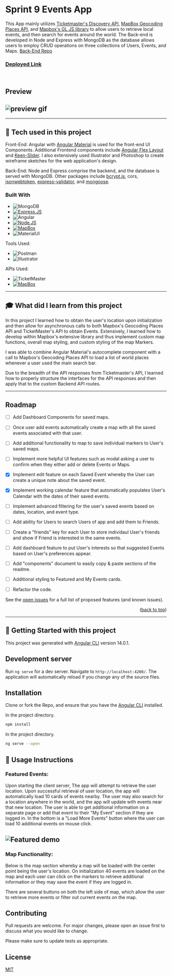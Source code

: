# Sprint 9 Events App

This App mainly utilizes [Ticketmaster's Discovery API](https://developer.ticketmaster.com/products-and-docs/apis/discovery-api/v2/), [MapBox Geocoding Places API](https://docs.mapbox.com/api/search/geocoding/), and [Mapbox's GL JS library](https://docs.mapbox.com/#maps) to allow users to retrieve local events, and then search for events around the world. The Back-end is developed in Node and Express with MongoDB as the database allows users to employ CRUD operations on three collections of Users, Events, and Maps. [Back-End Repo](https://github.com/cplan85/Sprint9-Backend)

### [Deployed Link](https://event-zorro.herokuapp.com/)
<br>

## **Preview**
## ![preview gif](src/assets/EZorro-preview.gif)

---

## :wrench: **Tech used in this project**
Front-End: Angular with [Angular Material](https://material.angular.io/) is used for the front-end UI Components. Additional Frontend components include [Angular Flex Layout](https://github.com/angular/flex-layout) and [Keen-Slider](https://keen-slider.io/). I also extensively used Illustrator and Photoshop to create wireframe sketches for the web application's design.

Back-End: Node and Express comprise the backend, and the database is served with MongoDB. Other packages include [bcrypt.js](https://www.npmjs.com/package/bcryptjs), cors, [jsonwebtoken](https://www.npmjs.com/package/jsonwebtoken), [express-validator](https://express-validator.github.io/docs/), and [mongoose](https://www.npmjs.com/package/mongoose).

### Built With

* ![MongoDB](https://img.shields.io/badge/MongoDB-4EA94B?style=for-the-badge&logo=mongodb&logoColor=white)
* [![Express.JS][Express.js]][Expressjs-url]
* ![Angular](https://img.shields.io/badge/Angular-DD0031?style=for-the-badge&logo=angular&logoColor=white)
* [![Node.JS][Node.js]][Node-url]
* [![MapBox][MapBox.com]][Mapbox-url]
* ![MaterialUI](https://img.shields.io/badge/Material--UI-0081CB?style=for-the-badge&logo=material-ui&logoColor=white)

Tools Used: 
* ![Postman](https://img.shields.io/badge/Postman-FF6C37?style=for-the-badge&logo=postman&logoColor=white)
* ![Illustrator](https://img.shields.io/badge/Adobe%20Illustrator-FF9A00?style=for-the-badge&logo=adobe%20illustrator&logoColor=white)

APIs Used: 
* ![TicketMaster](https://img.shields.io/badge/TicketMaster%20Discovery-0592CD?style=for-the-badge)
* [![MapBox][MapBox-places]][Mapbox-url]

---

## :mortar_board: **What did I learn from this project**

In this project I learned how to obtain the user's location upon initialization and then allow for asynchronous calls to both Mapbox's Geocoding Places API and TicketMaster's API to obtain Events. Extensively, I learned how to develop within Mapbox's extensive library and thus implement custom map functions, overall map styling, and custom styling of the map Markers.

I was able to combine Angular Material's autocomplete component with a call to Mapbox's Geocoding Places API to load a list of world places whenever a user used the main search bar.

Due to the breadth of the API responses from Ticketmaster's API, I learned how to properly structure the interfaces for the API responses and then apply that to the custom Backend API routes.

---

<!-- ROADMAP -->
## Roadmap

- [ ] Add Dashboard Components for saved maps.
- [ ] Once user add events automatically create a map with all the saved events associated with that user.
- [ ] Add additional functionality to map to save individual markers to User's saved maps.
- [ ] Implement more helpful UI features such as modal asking a user to confirm when they either add or delete Events or Maps.
- [X] Implement edit feature on each Saved Event whereby the User can create a unique note about the saved event.
- [X] Implement working calendar feature that automatically populates User's Calendar with the dates of their saved events.
- [ ] Implement advanced filtering for the user's saved events based on dates, location, and event type.
- [ ] Add ability for Users to search Users of app and add them to Friends.
- [ ] Create a "friends" key for each User to store individaul User's friends and show if Friend is interested in the same events.
- [ ] Add dashboard feature to put User's interests so that suggested Events based on User's preferences appear.
- [ ] Add "components" document to easily copy & paste sections of the readme.
- [ ] Additional styling to Featured and My Events cards.
- [ ] Refactor the code.


See the [open issues](https://github.com/othneildrew/Best-README-Template/issues) for a full list of proposed features (and known issues).

<p align="right">(<a href="#readme-top">back to top</a>)</p>

---

## :seedling: **Getting Started with this project**

This project was generated with [Angular CLI](https://github.com/angular/angular-cli) version 14.0.1.

## Development server

Run `ng serve` for a dev server. Navigate to `http://localhost:4200/`. The application will automatically reload if you change any of the source files.

## Installation

Clone or fork the Repo, and ensure that you have the [Angular CLI](https://github.com/angular/angular-cli) installed.

In the project directory.

```bash
npm install
```

In the project directory.

```bash
ng serve --open
```

## :bookmark_tabs: **Usage Instructions**

### Featured Events:
Upon starting the client server, The app will attempt to retrieve the user location. Upon successful retrieval of user location, the app will automatically load 10 cards of events nearby. The user may also search for a location anywhere in the world, and the app will update with events near that new location. The user is able to get additional information on a separate page or add that event to their "My Event" section if they are logged in. In the bottom is a "Load More Events" button where the user can load 10 additional events on mouse click.

## ![Featured demo](src/assets/Featured-demo.gif)

### Map Functionality:
Below is the map section whereby a map will be loaded with the center point being the user's location. On initialization 40 events are loaded on the map and each user can click on the markers to retrieve additional information or they may save the event if they are logged in.

There are several buttons on both the left side of map, which allow the user to retrieve more events or filter out current events on the map.


## Contributing

Pull requests are welcome. For major changes, please open an issue first to discuss what you would like to change.

Please make sure to update tests as appropriate.

## License

[MIT](https://choosealicense.com/licenses/mit/)

[Node.js]: https://img.shields.io/badge/Node.js-43853D?style=for-the-badge&logo=node.js&logoColor=white
[Node-url]: https://nodejs.org/en//
[Svelte.dev]: https://img.shields.io/badge/Svelte-4A4A55?style=for-the-badge&logo=svelte&logoColor=FF3E00

[Express.js]: https://img.shields.io/badge/Express.js-404D59?style=for-the-badge
[Expressjs-url]: https://expressjs.com/en/guide/routing.html

[MapBox-places]: https://img.shields.io/badge/MapBox%20Places-000000?style=for-the-badge&logo=mapbox&logoColor=white
[MapBox.com]: https://img.shields.io/badge/MapBox-000000?style=for-the-badge&logo=mapbox&logoColor=white
[Mapbox-url]: https://www.mapbox.com/
